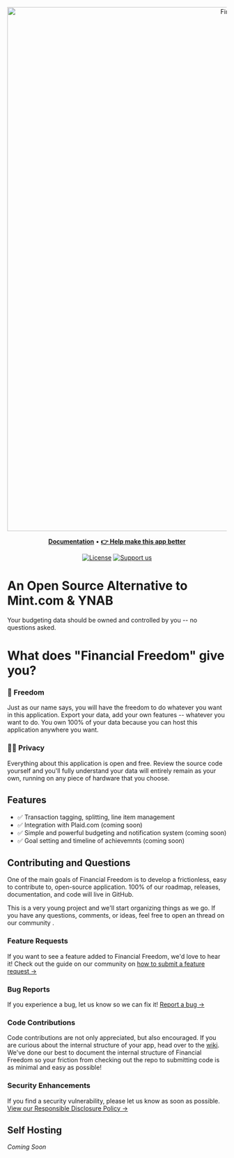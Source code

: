 <p align="center">
		<img src="https://raw.githubusercontent.com/serversideup/financial-freedom/main/.github/images/GithubHeader.png" width="1200" alt="Financial Freedom Logo and Slogan">
</p>
<p align="center">
  <a title="Documentation" href="https://github.com/serversideup/financial-freedom/wiki"><strong>Documentation</strong></a>
  &#x2022;
  <a title="Support Us" href="https://github.com/sponsors/serversideup"><strong>👉 Help make this app better</strong></a>
</p>
<p align="center">
	<a href="https://github.com/serversideup/financial-freedom/blob/master/LICENSE" target="_blank"><img src="https://badgen.net/github/license/serversideup/financial-freedom" alt="License"></a>
	<a href="https://github.com/sponsors/serversideup"><img src="https://badgen.net/badge/icon/Support%20Us?label=GitHub%20Sponsors&color=orange" alt="Support us"></a>
</p>

# An Open Source Alternative to Mint.com & YNAB
Your budgeting data should be owned and controlled by you -- no questions asked.

# What does "Financial Freedom" give you?
### 💪 Freedom
Just as our name says, you will have the freedom to do whatever you want in this application. Export your data, add your own features -- whatever you want to do. You own 100% of your data because you can host this application anywhere you want.

### 🕵️‍♂️ Privacy
Everything about this application is open and free. Review the source code yourself and you'll fully understand your data will entirely remain as your own, running on any piece of hardware that you choose.

## Features
* ✅ Transaction tagging, splitting, line item management
* ✅ Integration with Plaid.com (coming soon)
* ✅ Simple and powerful budgeting and notification system (coming soon)
* ✅ Goal setting and timeline of achievemnts (coming soon)


## Contributing and Questions
One of the main goals of Financial Freedom is to develop a frictionless, easy to contribute to, open-source application. 100% of our roadmap, releases, documentation, and code will live in GitHub. 

This is a very young project and we'll start organizing things as we go. If you have any questions, comments, or ideas, feel free to open an thread on our community .

### Feature Requests
If you want to see a feature added to Financial Freedom, we'd love to hear it! Check out the guide on our community on [how to submit a feature request →](https://community.serversideup.net/t/requesting-features-for-financial-freedom/460/)

### Bug Reports
If you experience a bug, let us know so we can fix it! [Report a bug →](https://github.com/serversideup/financial-freedom/issues/new?labels=Bug%3A+Needs+Confirmation+%F0%9F%A7%90&template=bug_report.md&title=)

### Code Contributions
Code contributions are not only appreciated, but also encouraged. If you are curious about the internal structure of your app, head over to the [wiki](https://github.com/serversideup/financial-freedom/wiki). We've done our best to document the internal structure of Financial Freedom so your friction from checking out the repo to submitting code is as minimal and easy as possible!


### Security Enhancements
If you find a security vulnerability, please let us know as soon as possible. [View our Responsible Disclosure Policy →](https://www.notion.so/Responsible-Disclosure-Policy-421a6a3be1714d388ebbadba7eebbdc8)

## Self Hosting
_Coming Soon_

